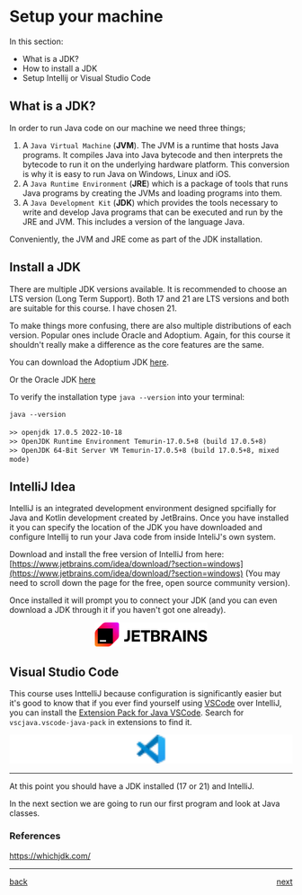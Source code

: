 # Setup your machine

In this section:

-   What is a JDK?
-   How to install a JDK
-   Setup Intellij or Visual Studio Code

## What is a JDK?

In order to run Java code on our machine we need three things;

1. A `Java Virtual Machine` (**JVM**). The JVM is a runtime that hosts Java programs. It compiles Java into Java bytecode and then interprets the bytecode to run it on the underlying hardware platform. This conversion is why it is easy to run Java on Windows, Linux and iOS.
2. A `Java Runtime Environment` (**JRE**) which is a package of tools that runs Java programs by creating the JVMs and loading programs into them.
3. A `Java Development Kit` (**JDK**) which provides the tools necessary to write and develop Java programs that can be executed and run by the JRE and JVM. This includes a version of the language Java.

Conveniently, the JVM and JRE come as part of the JDK installation.

## Install a JDK

There are multiple JDK versions available. It is recommended to choose an LTS version (Long Term Support). Both 17 and 21 are LTS versions and both are suitable for this course. I have chosen 21.

To make things more confusing, there are also multiple distributions of each version. Popular ones include Oracle and Adoptium. Again, for this course it shouldn't really make a difference as the core features are the same.

You can download the Adoptium JDK [here](https://adoptium.net/en-GB/).

Or the Oracle JDK [here](https://www.oracle.com/java/technologies/downloads/#java21)

To verify the installation type `java --version` into your terminal:

```
java --version

>> openjdk 17.0.5 2022-10-18
>> OpenJDK Runtime Environment Temurin-17.0.5+8 (build 17.0.5+8)
>> OpenJDK 64-Bit Server VM Temurin-17.0.5+8 (build 17.0.5+8, mixed mode)
```

## IntelliJ Idea

IntelliJ is an integrated development environment designed spcifially for Java and Kotlin development created by JetBrains. Once you have installed it you can specify the location of the JDK you have downloaded and configure Intellij to run your Java code from inside InteliJ's own system.

Download and install the free version of IntelliJ from here: [https://www.jetbrains.com/idea/download/?section=windows](https://www.jetbrains.com/idea/download/?section=windows) (You may need to scroll down the page for the free, open source community version).

Once installed it will prompt you to connect your JDK (and you can even download a JDK through it if you haven't got one already).

<div style="text-align: center;" >
    <img src="images/jetbrains.svg" alt="vscode logo" width="200"/>
</div>

## Visual Studio Code

This course uses InttelliJ because configuration is significantly easier but it's good to know that if you ever find yourself using [VSCode](https://code.visualstudio.com/Download) over IntelliJ, you can install the [Extension Pack for Java VSCode](https://marketplace.visualstudio.com/items?itemName=vscjava.vscode-java-pack). Search for `vscjava.vscode-java-pack` in extensions to find it.

<div style="text-align: center;" >
    <img src="images/vscode.svg" alt="vscode logo" width="800"/>
</div>

---

At this point you should have a JDK installed (17 or 21) and IntelliJ.

In the next section we are going to run our first program and look at Java classes.

### References

https://whichjdk.com/

---

[back](../README.md) <span style="float: right;">[next](../03_java-fundamentals/README.md)</span>

